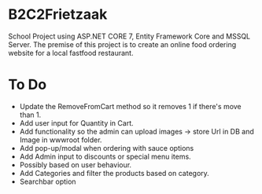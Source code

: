 # B2C2Frietzaak
School Project using ASP.NET CORE 7, Entity Framework Core and MSSQL Server. The premise of this project is to create an online food ordering website for a local fastfood restaurant.

# To Do
- Update the RemoveFromCart method so it removes 1 if there's move than 1.
- Add user input for Quantity in Cart.
- Add functionality so the admin can upload images -> store Url in DB and Image in wwwroot folder.
- Add pop-up/modal when ordering with sauce options
- Add Admin input to discounts or special menu items.
 - Possibly based on user behaviour.
- Add Categories and filter the products based on category.
 - Searchbar option 

